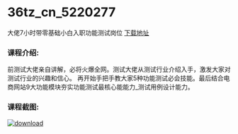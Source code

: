 # 36tz_cn_5220277
大佬7小时带零基础小白入职功能测试岗位
[下载地址](http://www.36tz.cn/article/5220277 "下载地址")
### 课程介绍:
前测试大佬亲自讲解，必将火爆全网。测试大佬从测试行业介绍入手，激发大家对测试行业的兴趣和信心。 再开始手把手教大家5种功能测试必会技能。最后结合电商网站9大功能模块夯实功能测试最核心能能力_测试用例设计能力。

### 课程截图:
[![download](http://36tz.cn/muke_img/2021_07_2-3.png "下载地址")](http://www.36tz.cn "下载地址")
